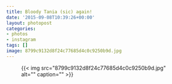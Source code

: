 ```yaml
---
title: Bloody Tania (sic) again!
date: '2015-09-08T10:39:26+00:00'
layout: photopost
categories:
- photos
- instagram
tags: []
image: 8799c9132d8f24c77685d4c0c9250b9d.jpg
---
```


<figure class="photo photo--square">
  {{< img src="8799c9132d8f24c77685d4c0c9250b9d.jpg" alt="" caption="" >}}

</figure>




